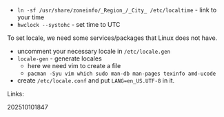- `ln -sf /usr/share/zoneinfo/_Region_/_City_ /etc/localtime` - link to your time
- `hwclock --systohc` - set time to UTC

To set locale, we need some services/packages that Linux does not have.
- uncomment your necessary locale in `/etc/locale.gen`
- `locale-gen` - generate locales
	- here we need vim to create a file
	- `pacman -Syu vim which sudo man-db man-pages texinfo amd-ucode`
- create `/etc/locale.conf` and put `LANG=en_US.UTF-8` in it.

Links:

202510101847

